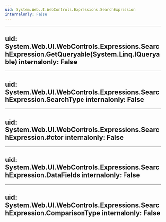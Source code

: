 ```yaml
---
uid: System.Web.UI.WebControls.Expressions.SearchExpression
internalonly: False
---
```


---
uid: System.Web.UI.WebControls.Expressions.SearchExpression.GetQueryable(System.Linq.IQueryable)
internalonly: False
---

---
uid: System.Web.UI.WebControls.Expressions.SearchExpression.SearchType
internalonly: False
---

---
uid: System.Web.UI.WebControls.Expressions.SearchExpression.#ctor
internalonly: False
---

---
uid: System.Web.UI.WebControls.Expressions.SearchExpression.DataFields
internalonly: False
---

---
uid: System.Web.UI.WebControls.Expressions.SearchExpression.ComparisonType
internalonly: False
---
